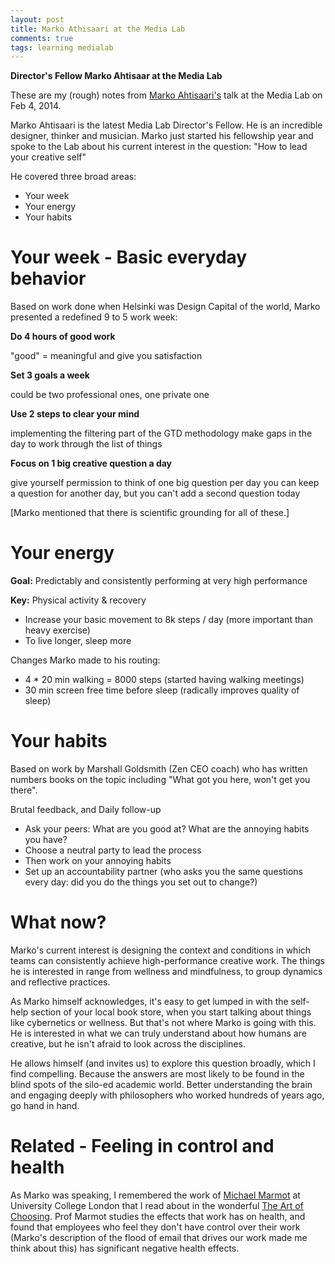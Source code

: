 ```yaml
---
layout: post
title: Marko Athisaari at the Media Lab 
comments: true
tags: learning medialab
---
```

**Director's Fellow Marko Ahtisaar at the Media Lab**

These are my (rough) notes from [Marko Ahtisaari's](http://en.wikipedia.org/wiki/Marko_Ahtisaari) talk at the Media Lab on Feb 4, 2014. 

Marko Ahtisaari is the latest Media Lab Director's Fellow. He is an incredible designer, thinker and musician. Marko just started his fellowship year and spoke to the Lab about his current interest in the question: "How to lead your creative self"

He covered three broad areas:

* Your week
* Your energy
* Your habits


# Your week - Basic everyday behavior

Based on work done when Helsinki was Design Capital of the world, Marko presented a redefined 9 to 5 work week:

**Do 4 hours of good work**

"good" = meaningful and give you satisfaction

**Set 3 goals a week**

could be two professional ones, one private one

**Use 2 steps to clear your mind**

implementing the filtering part of the GTD methodology
make gaps in the day to work through the list of things

**Focus on 1 big creative question a day**

give yourself permission to think of one big question per day
you can keep a question for another day, 
but you can't add a second question today

[Marko mentioned that there is scientific grounding for all of these.]

# Your energy

**Goal:** Predictably and consistently performing at very high performance

**Key:** Physical activity & recovery

* Increase your basic movement to 8k steps / day (more important than heavy exercise)
* To live longer, sleep more

Changes Marko made to his routing: 

* 4 * 20 min walking = 8000 steps (started having walking meetings)
* 30 min screen free time before sleep (radically improves quality of sleep)

# Your habits

Based on work by Marshall Goldsmith (Zen CEO coach) who has written numbers books on the topic including "What got you here, won't get you there". 

Brutal feedback, and Daily follow-up

* Ask your peers: What are you good at? What are the annoying habits you have? 
* Choose a neutral party to lead the process
* Then work on your annoying habits
* Set up an accountability partner (who asks you the same questions every day: did you do the things you set out to change?)

# What now? 

Marko's current interest is designing the context and conditions in which teams can consistently achieve high-performance creative work. The things he is interested in range from wellness and mindfulness, to group dynamics and reflective practices.

As Marko himself acknowledges, it's easy to get lumped in with the self-help section of your local book store, when you start talking about things like cybernetics or wellness. But that's not where Marko is going with this. He is interested in what we can truly understand about how humans are creative, but he isn't afraid to look across the disciplines. 

He allows himself (and invites us) to explore this question broadly, which I find compelling. Because the answers are most likely to be found in the blind spots of the silo-ed academic world. Better understanding the brain and engaging deeply with philosophers who worked hundreds of years ago, go hand in hand. 

# Related - Feeling in control and health

As Marko was speaking, I remembered the work of [Michael Marmot](http://en.wikipedia.org/wiki/Michael_Marmot) at University College London that I read about in the wonderful [The Art of Choosing](http://www.amazon.com/Art-Choosing-Sheena-Iyengar/dp/B0085RZDMK). Prof Marmot studies the effects that work has on health, and found that employees who feel they don't have control over their work (Marko's description of the flood of email that drives our work made me think about this) has significant negative health effects. 


